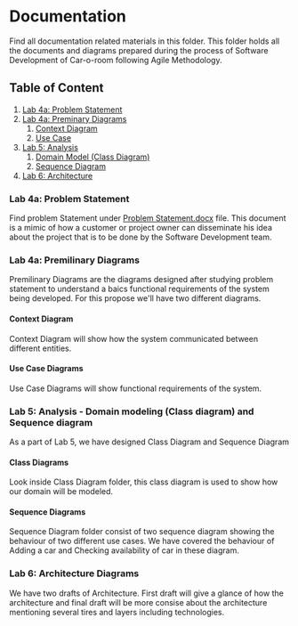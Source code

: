 # Documentation

Find all documentation related materials in this folder. This folder holds all the documents and diagrams prepared during the process of Software Development of Car-o-room following Agile Methodology.

## Table of Content

1. [Lab 4a: Problem Statement](#problemStatement)
2. [Lab 4a: Preminary Diagrams](#prediagrams)
   1. [Context Diagram](#context) 
   2. [Use Case](#usecase)
3. [Lab 5: Analysis](#analysis)
   1. [Domain Model (Class Diagram)](#class)
   2. [Sequence Diagram](#sequence)
4. [Lab 6: Architecture](#architecture)

### Lab 4a: Problem Statement <a name="problemStatement"></a>

Find problem Statement under [Problem Statement.docx](Problem%20Statement.docx) file. This document is a mimic of how a customer or project owner can disseminate his idea about the project that is to be done by the Software Development team.

### Lab 4a: Premilinary Diagrams <a name="prediagrams"></a>

Premilinary Diagrams are the diagrams designed after studying problem statement to understand a baics functional requirements of the system being developed. For this propose we'll have two different diagrams.

#### Context Diagram <a name="context"></a>

Context Diagram will show how the system communicated between different entities.

#### Use Case Diagrams <a name="usecase"></a>

Use Case Diagrams will show functional requirements of the system.

### Lab 5: Analysis - Domain modeling (Class diagram) and Sequence diagram

As a part of Lab 5, we have designed Class Diagram and Sequence Diagram

#### Class Diagrams <a name="class"></a>

Look inside Class Diagram folder, this class diagram is used to show how our domain will be modeled. 

#### Sequence Diagrams <a name="sequence"></a>

Sequence Diagram folder consist of two sequence diagram showing the behaviour of two different use cases. We have covered the behaviour of Adding a car and Checking availability of car in these diagram.

### Lab 6: Architecture Diagrams <a name="architecture"></a>

We have two drafts of Architecture. First draft will give a glance of how the architecture and final draft will be more consise about the architecture mentioning several tires and layers including technologies.